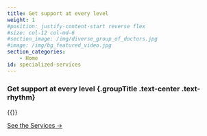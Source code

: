 ```yaml
---
title: Get support at every level
weight: 1
#position: justify-content-start reverse flex
#size: col-12 col-md-6
#section_image: /img/diverse_group_of_doctors.jpg
#image: /img/bg_featured_video.jpg
section_categories:
    - Home
id: specialized-services
---
```


### Get support at every level {.groupTitle .text-center .text-rhythm}

{{<services>}}
<div class="text-center mt-5">
<a href="/services/" class="button btn-outline-gradient text-pine btn-big">See the Services →</a>
</div>
